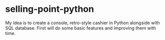 # selling-point-python
My idea is to create a console, retro-style cashier in Python alongside with SQL database. First will do some basic features and improving them with time.
